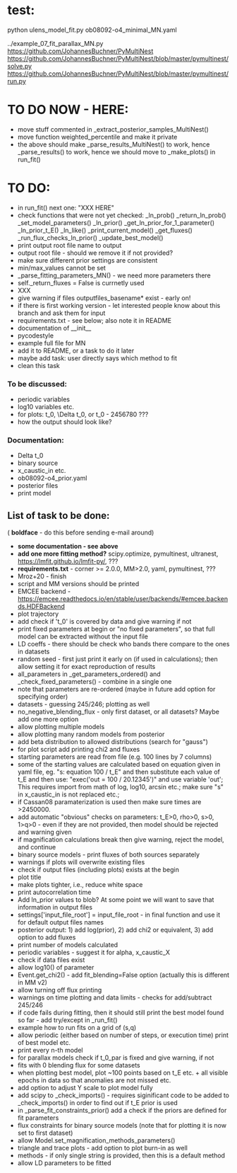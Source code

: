 # test:
python ulens_model_fit.py ob08092-o4_minimal_MN.yaml

../example_07_fit_parallax_MN.py
https://github.com/JohannesBuchner/PyMultiNest
https://github.com/JohannesBuchner/PyMultiNest/blob/master/pymultinest/solve.py
https://github.com/JohannesBuchner/PyMultiNest/blob/master/pymultinest/run.py

# TO DO NOW - HERE:
 - move stuff commented in _extract_posterior_samples_MultiNest()
 - move function weighted_percentile and make it private
 - the above should make _parse_results_MultiNest() to work, hence _parse_results() to work, hence we should move to _make_plots() in run_fit()

# TO DO:
 - in run_fit() next one: "XXX HERE"
 - check functions that were not yet checked: _ln_prob() _return_ln_prob() _set_model_parameters() _ln_prior() _get_ln_prior_for_1_parameter() _ln_prior_t_E() _ln_like() _print_current_model() _get_fluxes() _run_flux_checks_ln_prior() _update_best_model()
 - print output root file name to output
 - output root file - should we remove it if not provided?
 - make sure different prior settings are consistent
 - min/max_values cannot be set
 - _parse_fitting_parameters_MN() - we need more parameters there
 - self._return_fluxes = False is currnetly used
 - XXX
 - give warning if files outputfiles_basename* exist - early on!
 - if there is first working version - let interested people know about this branch and ask them for input
 - requirements.txt - see below; also note it in README
 - documentation of \_\_init\_\_
 - pycodestyle
 - example full file for MN
 - add it to README, or a task to do it later
 - maybe add task: user directly says which method to fit
 - clean this task

### To be discussed:

- periodic variables
- log10 variables etc.
- for plots: t_0, \Delta t_0, or t_0 - 2456780 ???
- how the output should look like?

### Documentation:
- Delta t_0
- binary source
- x_caustic_in etc.
- ob08092-o4_prior.yaml
- posterior files
- print model

## List of task to be done:

( **boldface** - do this before sending e-mail around)

- **some documentation - see above**
- **add one more fitting method?** scipy.optimize, pymultinest, ultranest, https://lmfit.github.io/lmfit-py/, ???
- **requirements.txt** - corner >= 2.0.0, MM>2.0, yaml, pymultinest, ???
- Mroz+20 - finish
- script and MM versions should be printed
- EMCEE backend - https://emcee.readthedocs.io/en/stable/user/backends/#emcee.backends.HDFBackend
- plot trajectory
- add check if 't_0' is covered by data and give warning if not
- print fixed parameters at begin or "no fixed parameters", so that full model can be extracted without the input file
- LD coeffs - there should be check who bands there compare to the ones in datasets
- random seed - first just print it early on (if used in calculations); then allow setting it for exact reproduction of results
- all_parameters in _get_parameters_ordered() and _check_fixed_parameters() - combine in a single one
- note that parameters are re-ordered (maybe in future add option for specifying order)
- datasets - guessing 245/246; plotting as well
- no_negative_blending_flux - only first dataset, or all datasets? Maybe add one more option
- allow plotting multiple models
- allow plotting many random models from posterior
- add beta distribution to allowed distributions (search for "gauss")
- for plot script add printing chi2 and fluxes
- starting parameters are read from file (e.g. 100 lines by 7 columns)
- some of the starting values are calculated based on equation given in yaml file, eg. "s: equation 100 / t_E" and then substitute each value of t_E and then use: "exec('out = 100 / 20.12345')" and use variable 'out'; This requires import from math of log, log10, arcsin etc.; make sure "s" in x_caustic_in is not replaced etc.; 
- if Cassan08 paramaterization is used then make sure times are >2450000.
- add automatic "obvious" checks on parameters: t_E>0, rho>0, s>0, 1>q>0 - even if they are not provided, then model should be rejected and warning given
- if magnification calculations break then give warning, reject the model, and continue
- binary source models - print fluxes of both sources separately
- warnings if plots will overwrite existing files
- check if output files (including plots) exists at the begin
- plot title
- make plots tighter, i.e., reduce white space
- print autocorrelation time
- Add ln_prior values to blob? At some point we will want to save that information in output files
- settings['input_file_root'] = input_file_root - in final function and use it for default output files names
- posterior output: 1) add log(prior), 2) add chi2 or equivalent, 3) add option to add fluxes
- print number of models calculated
- periodic variables - suggest it for alpha, x_caustic_X
- check if data files exist
- allow log10() of parameter
- Event.get_chi2() - add fit_blending=False option (actually this is different in MM v2)
- allow turning off flux printing
- warnings on time plotting and data limits - checks for add/subtract 245/246
- if code fails during fitting, then it should still print the best model found so far - add try/except in _run_fit()
- example how to run fits on a grid of (s,q)
- allow periodic (either based on number of steps, or execution time) print of best model etc.
- print every n-th model
- for parallax models check if t_0_par is fixed and give warning, if not
- fits with 0 blending flux for some datasets
- when plotting best model, plot ~100 points based on t_E etc. + all visible epochs in data so that anomalies are not missed etc.
- add option to adjust Y scale to plot model fully
- add scipy to _check_imports() - requires siginificant code to be added to _check_imports() in order to find out if t_E prior is used
- in _parse_fit_constraints_prior() add a check if the priors are defined for fit parameters
- flux constraints for binary source models (note that for plotting it is now set to first dataset)
- allow Model.set_magnification_methods_parameters()
- triangle and trace plots - add option to plot burn-in as well
- methods - if only single string is provided, then this is a default method
- allow LD parameters to be fitted
